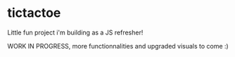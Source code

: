 # tictactoe

Little fun project i'm building as a JS refresher! 

WORK IN PROGRESS, more functionnalities and upgraded visuals to come :)

